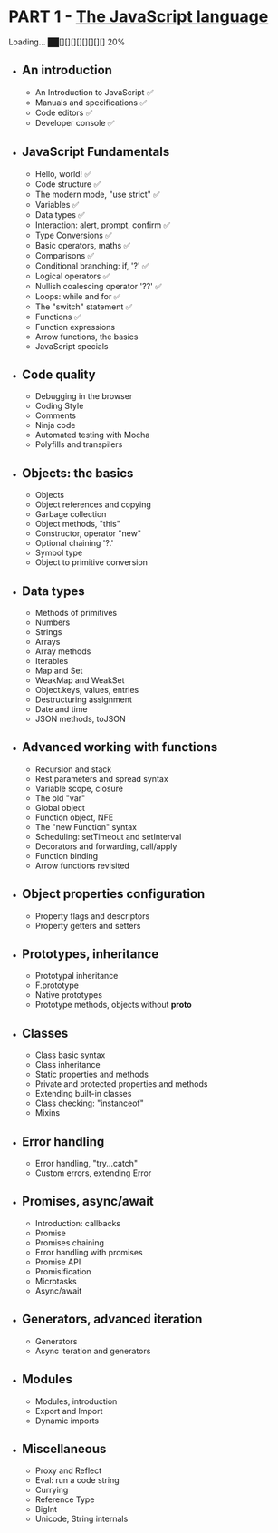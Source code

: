 # PART 1 - [The JavaScript language](https://learn.javascript.ru/)
Loading… ██[][][][][][][][] 20%
* ## An introduction                   

    + An Introduction to JavaScript ✅ 
    + Manuals and specifications ✅    
    + Code editors ✅ 
    + Developer console ✅ 
    
* ## JavaScript Fundamentals
    + Hello, world! ✅
    + Code structure  ✅
    + The modern mode, "use strict"  ✅
    + Variables ✅
    + Data types ✅
    + Interaction: alert, prompt, confirm ✅
    + Type Conversions ✅
    + Basic operators, maths ✅
    + Comparisons ✅
    + Conditional branching: if, '?' ✅
    + Logical operators ✅
    + Nullish coalescing operator '??' ✅
    + Loops: while and for ✅
    + The "switch" statement ✅
    + Functions ✅
    + Function expressions
    + Arrow functions, the basics
    + JavaScript specials
    
* ## Code quality
    + Debugging in the browser
    + Coding Style
    + Comments
    + Ninja code
    + Automated testing with Mocha
    + Polyfills and transpilers
    
* ## Objects: the basics
    + Objects
    + Object references and copying
    + Garbage collection
    + Object methods, "this"
    + Constructor, operator "new"
    + Optional chaining '?.'
    + Symbol type
    + Object to primitive conversion
  
+ ## Data types
    + Methods of primitives
    + Numbers
    + Strings
    + Arrays
    + Array methods
    + Iterables
    + Map and Set
    + WeakMap and WeakSet
    + Object.keys, values, entries
    + Destructuring assignment
    + Date and time
    + JSON methods, toJSON
    
+ ## Advanced working with functions
    + Recursion and stack
    + Rest parameters and spread syntax
    + Variable scope, closure
    + The old "var"
    + Global object
    + Function object, NFE
    + The "new Function" syntax
    + Scheduling: setTimeout and setInterval
    + Decorators and forwarding, call/apply
    + Function binding
    + Arrow functions revisited
    
+ ## Object properties configuration
    + Property flags and descriptors
    + Property getters and setters
    
+ ## Prototypes, inheritance
     + Prototypal inheritance
     + F.prototype
     + Native prototypes
     + Prototype methods, objects without __proto__
     
+ ## Classes
    + Class basic syntax
    + Class inheritance
    + Static properties and methods
    + Private and protected properties and methods
    + Extending built-in classes
    + Class checking: "instanceof"
    + Mixins
    
+ ## Error handling
    + Error handling, "try...catch"
    + Custom errors, extending Error
    
+ ## Promises, async/await
    + Introduction: callbacks
    + Promise
    + Promises chaining
    + Error handling with promises
    + Promise API
    + Promisification
    + Microtasks
    + Async/await
    
+ ## Generators, advanced iteration
    + Generators
    + Async iteration and generators
    
+ ## Modules
    + Modules, introduction
    + Export and Import
    + Dynamic imports
    
+ ##  Miscellaneous
    + Proxy and Reflect
    + Eval: run a code string
    + Currying
    + Reference Type
    + BigInt
    + Unicode, String internals

